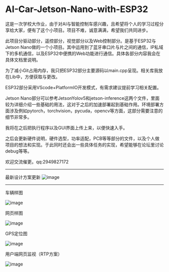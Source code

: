 # AI-Car-Jetson-Nano-with-ESP32
这是一次学校大作业，由于对AI与智能控制车感兴趣，且希望将个人的学习过程分享给大家，便有了这个小项目。项目不难，诚意满满，希望我们共同进步。

此项目分驱动部分，遥控部分，视觉部分以及Web控制部分。是基于ESP32与Jetson Nano做的一个小项目。其中运用到了蓝牙串口片与片之间的通信，IP私域下的多机通信，以及ESP32中便携的Web功能进行通信。具体各部分内容我会在具体文档里说明。

为了减小Git占用内存，我只把ESP32部分主要源码以main.cpp呈现。相关库我放在Lib中，方便获取与更改。

ESP32部分采用VScode+PlatformIO开发模式，有需求建议提前学习相关配置。

Jetson Nano部分可以参考JetsonYolov5和jetson-inference这两个文件，里面较为详细介绍一些基础的用法，这对于之后的加速部署起到基础作用。环境部署方面涉及例如pytorch，torchvision，pycuda，opencv等方面，这部分需要注意的细节非常多。

我将在之后把执行程序以及GUI界面上传上来，以便快速入手。

之后会更新硬件说明，硬件选型，功率适配，PCB等等部分的文件，以及个人做项目的想法和实现。于此同时还会出一些具体任务的实现，希望能够在论坛里讨论debug等等。

欢迎交流催更。qq:2949827172

-----------------------------------------------------------------------------------
最新设计方案更新
![image](https://github.com/HerryDeng2004/AI_Car_JetsonNano-with-ESP32/assets/134835469/757fbe5c-c9ea-48bc-b7c3-2e4f14681ad4)

-----------------------------------------------------------------------------------

车辆样图

![image](https://github.com/user-attachments/assets/bcb20e37-c1fc-4e12-ade2-6bec9a9b4578)

网页样图

![image](https://github.com/user-attachments/assets/7483aa4d-453c-4afb-a656-7fe4c5830302)

GPS定位图

![image](https://github.com/user-attachments/assets/24f5d9ec-6b34-4734-a075-bc1b9413106c)

用户端网页监视（RTP方案）

![image](https://github.com/user-attachments/assets/1d34b202-600f-42ca-8744-67dde6d11007)

